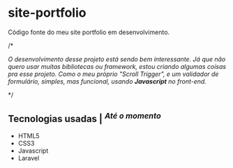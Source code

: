 # site-portfolio

Código fonte do meu site portfolio em desenvolvimento.

/*

_O desenvolvimento desse projeto está sendo bem interessante. Já que não quero usar muitas bibliotecas ou framework,
estou criando algumas coisas pra esse projeto. Como o meu próprio "Scroll Trigger", e um validador de formulário, simples, mas funcional, usando **Javascript** no front-end._

*/

## Tecnologias usadas | <sup>_Até o momento_</sup>
- HTML5
- CSS3
- Javascript
- Laravel
